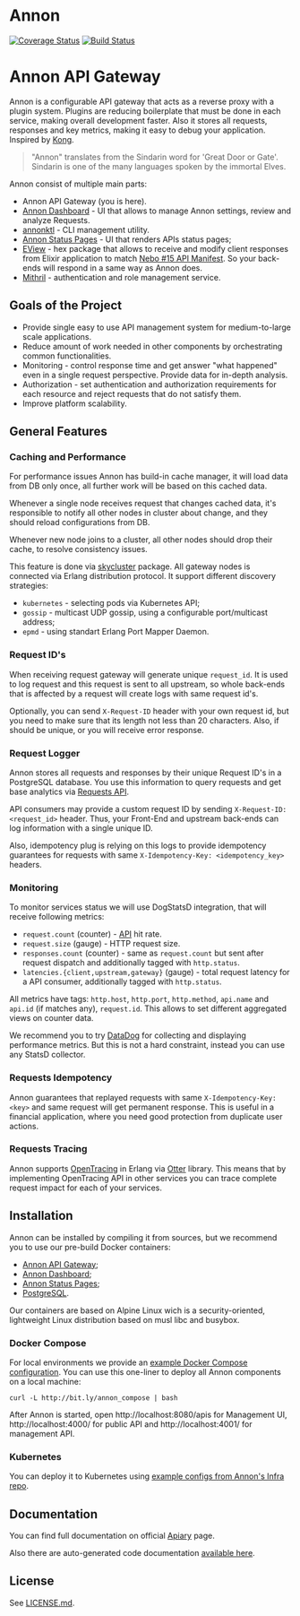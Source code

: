 # Annon

[![Coverage Status](https://coveralls.io/repos/github/Nebo15/annon.api/badge.svg?branch=master&t=y562b4)](https://coveralls.io/github/Nebo15/annon.api?branch=master) [![Build Status](https://travis-ci.org/Nebo15/annon.api.svg?branch=master)](https://travis-ci.org/Nebo15/annon.api)

# Annon API Gateway

Annon is a configurable API gateway that acts as a reverse proxy with a plugin system. Plugins are reducing boilerplate that must be done in each service, making overall development faster. Also it stores all requests, responses and key metrics, making it easy to debug your application. Inspired by [Kong](https://getkong.org/).

> "Annon" translates from the Sindarin word for 'Great Door or Gate'. Sindarin is one of the many languages spoken by the immortal Elves.

Annon consist of multiple main parts:

- Annon API Gateway (you is here).
- [Annon Dashboard](https://github.com/Nebo15/annon.web) - UI that allows to manage Annon settings, review and analyze Requests.
- [annonktl](https://github.com/Nebo15/annon.ktl) - CLI management utility.
- [Annon Status Pages](https://github.com/Nebo15/annon.status.web) - UI that renders APIs status pages;
- [EView](https://hex.pm/packages/eview) - hex package that allows to receive and modify client responses from Elixir application to match [Nebo #15 API Manifest](http://docs.apimanifest.apiary.io/). So your back-ends will respond in a same way as Annon does.
- [Mithril](https://github.com/Nebo15/mithril.api) - authentication and role management service.

## Goals of the Project

- Provide single easy to use API management system for medium-to-large scale applications.
- Reduce amount of work needed in other components by orchestrating common functionalities.
- Monitoring - control response time and get answer "what happened" even in a single request perspective. Provide data for in-depth analysis.
- Authorization - set authentication and authorization requirements for each resource and reject requests that do not satisfy them.
- Improve platform scalability.

## General Features

### Caching and Performance

For performance issues Annon has build-in cache manager, it will load data from DB only once, all further work will be based on this cached data.

Whenever a single node receives request that changes cached data, it's responsible to notify all other nodes in cluster about change, and they should reload configurations from DB.

Whenever new node joins to a cluster, all other nodes should drop their cache, to resolve consistency issues.

This feature is done via [skycluster](https://github.com/Nebo15/skycluster) package. All gateway nodes is connected via Erlang distribution protocol.
It support different discovery strategies:

- `kubernetes` - selecting pods via Kubernetes API;
- `gossip` - multicast UDP gossip, using a configurable port/multicast address;
- `epmd` - using standart Erlang Port Mapper Daemon.

### Request ID's

When receiving request gateway will generate unique `request_id`. It is used to log request and this request is sent to all upstream, so whole back-ends that is affected by a request will create logs with same request id's.

Optionally, you can send `X-Request-ID` header with your own request id, but you need to make sure that its length not less than 20 characters. Also, if should be unique, or you will receive error response.

### Request Logger

Annon stores all requests and responses by their unique Request ID's in a PostgreSQL database. You use this information to query requests and get base analytics via [Requests API](#reference/requests/collection/get-all-requests).

API consumers may provide a custom request ID by sending `X-Request-ID: <request_id>` header. Thus, your Front-End and upstream back-ends can log information with a single unique ID.

Also, idempotency plug is relying on this logs to provide idempotency guarantees for requests with same `X-Idempotency-Key: <idempotency_key>` headers.

### Monitoring

To monitor services status we will use DogStatsD integration, that will receive following metrics:

- `request.count` (counter) - [API](#reference/apis) hit rate.
- `request.size` (gauge) - HTTP request size.
- `responses.count` (counter) - same as `request.count` but sent after request dispatch and additionally tagged with `http.status`.
- `latencies.{client,upstream,gateway}` (gauge) - total request latency for a API consumer, additionally tagged with `http.status`.

All metrics have tags: `http.host`, `http.port`, `http.method`, `api.name` and `api.id` (if matches any), `request.id`. This allows to set different aggregated views on counter data.

We recommend you to try [DataDog](https://www.datadoghq.com/) for collecting and displaying performance metrics. But this is not a hard constraint, instead you can use any StatsD collector.

### Requests Idempotency

Annon guarantees that replayed requests with same `X-Idempotency-Key: <key>` and same request will get permanent response. This is useful in a financial application, where you need good protection from duplicate user actions.

### Requests Tracing

Annon supports [OpenTracing](http://opentracing.io/) in Erlang via [Otter](https://github.com/Bluehouse-Technology/otter) library. This means that by implementing OpenTracing API in other services you can trace complete request impact for each of your services.

## Installation

Annon can be installed by compiling it from sources, but we recommend you to use our pre-build Docker containers:

- [Annon API Gateway](https://hub.docker.com/r/nebo15/annon_api/);
- [Annon Dashboard](https://hub.docker.com/r/nebo15/annon.web/);
- [Annon Status Pages](https://hub.docker.com/r/nebo15/annon.status.web/);
- [PostgreSQL](https://hub.docker.com/r/nebo15/alpine-postgres/).

Our containers are based on Alpine Linux wich is a security-oriented, lightweight Linux distribution based on musl libc and busybox.

### Docker Compose

For local environments we provide an [example Docker Compose configuration](https://github.com/Nebo15/annon.infra/tree/master/docker-compose). You can use this one-liner to deploy all Annon components on a local machine:

`curl -L http://bit.ly/annon_compose | bash`
  
After Annon is started, open http://localhost:8080/apis for Management UI, http://localhost:4000/ for public API and http://localhost:4001/ for management API.

### Kubernetes

You can deploy it to Kubernetes using [example configs from Annon's Infra repo](https://github.com/Nebo15/annon.infra/blob/master/kubernetes).

## Documentation

You can find full documentation on official [Apiary](http://docs.annon.apiary.io/) page.

Also there are auto-generated code documentation [available here](https://nebo15.github.io/annon.api/api-reference.html#content).

## License

See [LICENSE.md](LICENSE.md).
